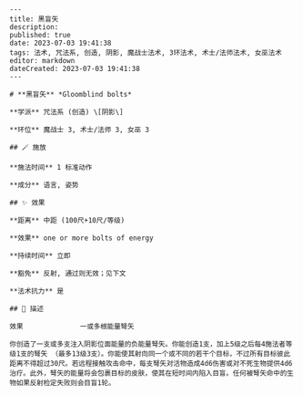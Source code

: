 
    ---
    title: 黑盲矢
    description: 
    published: true
    date: 2023-07-03 19:41:38
    tags: 法术, 咒法系, 创造, 阴影, 魔战士法术, 3环法术, 术士/法师法术, 女巫法术
    editor: markdown
    dateCreated: 2023-07-03 19:41:38
    ---

    # **黑盲矢** *Gloomblind bolts*

    **学派** 咒法系 (创造) \[阴影\] 

    **环位** 魔战士 3, 术士/法师 3, 女巫 3

    ## 🪄 施放

    **施法时间** 1 标准动作

    **成分** 语言, 姿势

    ## ✨ 效果  

    **距离** 中距 (100尺+10尺/等级) 

    **效果** one or more bolts of energy 

    **持续时间** 立即 

    **豁免** 反射, 通过则无效；见下文

    **法术抗力** 是

    ## 📖 描述

    效果              一或多根能量弩矢

    你创造了一支或多支注入阴影位面能量的负能量弩矢。你能创造1支，加上5级之后每4施法者等级1支的弩矢 （最多13级3支）。你能使其射向同一个或不同的若干个目标，不过所有目标彼此距离不得超过30尺。若远程接触攻击命中，每支弩矢对活物造成4d6伤害或对不死生物提供4d6治疗。此外，弩矢的能量将会包裹目标的皮肤，使其在短时间内陷入目盲。任何被弩矢命中的生物如果反射检定失败则会目盲1轮。
    